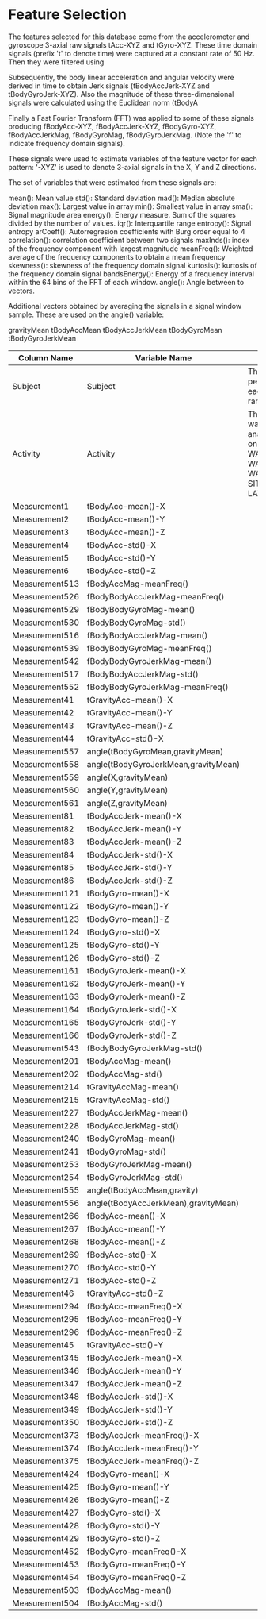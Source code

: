 Feature Selection
=================

The features selected for this database come from the accelerometer and gyroscope 3-axial raw signals tAcc-XYZ and tGyro-XYZ. These time domain signals (prefix 't' to denote time) were captured at a constant rate of 50 Hz. Then they were filtered using

Subsequently, the body linear acceleration and angular velocity were derived in time to obtain Jerk signals (tBodyAccJerk-XYZ and tBodyGyroJerk-XYZ). Also the magnitude of these three-dimensional signals were calculated using the Euclidean norm (tBodyA

Finally a Fast Fourier Transform (FFT) was applied to some of these signals producing fBodyAcc-XYZ, fBodyAccJerk-XYZ, fBodyGyro-XYZ, fBodyAccJerkMag, fBodyGyroMag, fBodyGyroJerkMag. (Note the 'f' to indicate frequency domain signals).

These signals were used to estimate variables of the feature vector for each pattern:
'-XYZ' is used to denote 3-axial signals in the X, Y and Z directions.

The set of variables that were estimated from these signals are:

mean(): Mean value
std(): Standard deviation
mad(): Median absolute deviation
max(): Largest value in array
min(): Smallest value in array
sma(): Signal magnitude area
energy(): Energy measure. Sum of the squares divided by the number of values.
iqr(): Interquartile range
entropy(): Signal entropy
arCoeff(): Autorregresion coefficients with Burg order equal to 4
correlation(): correlation coefficient between two signals
maxInds(): index of the frequency component with largest magnitude
meanFreq(): Weighted average of the frequency components to obtain a mean frequency
skewness(): skewness of the frequency domain signal
kurtosis(): kurtosis of the frequency domain signal
bandsEnergy(): Energy of a frequency interval within the 64 bins of the FFT of each window.
angle(): Angle between to vectors.

Additional vectors obtained by averaging the signals in a signal window sample. These are used on the angle() variable:

gravityMean
tBodyAccMean
tBodyAccJerkMean
tBodyGyroMean
tBodyGyroJerkMean

Column Name|Variable Name|Value/Explanation
---|---|---
Subject|Subject|The subject who performed the activity for each window sample. Its range is from 1 to 30.
Activity|Activity|The activity the subject was performing during analysis. Value will be one of: WALKING, WALKING_UPSTAIRS, WALKING_DOWNSTAIRS, WALKING_DOWNSTAIRS, SITTING, STANDING, LAYING
Measurement1|tBodyAcc-mean()-X|
Measurement2|tBodyAcc-mean()-Y|
Measurement3|tBodyAcc-mean()-Z|
Measurement4|tBodyAcc-std()-X|
Measurement5|tBodyAcc-std()-Y|
Measurement6|tBodyAcc-std()-Z|
Measurement513|fBodyAccMag-meanFreq()|
Measurement526|fBodyBodyAccJerkMag-meanFreq()|
Measurement529|fBodyBodyGyroMag-mean()|
Measurement530|fBodyBodyGyroMag-std()|
Measurement516|fBodyBodyAccJerkMag-mean()|
Measurement539|fBodyBodyGyroMag-meanFreq()|
Measurement542|fBodyBodyGyroJerkMag-mean()|
Measurement517|fBodyBodyAccJerkMag-std()|
Measurement552|fBodyBodyGyroJerkMag-meanFreq()|
Measurement41|tGravityAcc-mean()-X|
Measurement42|tGravityAcc-mean()-Y|
Measurement43|tGravityAcc-mean()-Z|
Measurement44|tGravityAcc-std()-X|
Measurement557|angle(tBodyGyroMean,gravityMean)|
Measurement558|angle(tBodyGyroJerkMean,gravityMean)|
Measurement559|angle(X,gravityMean)|
Measurement560|angle(Y,gravityMean)|
Measurement561|angle(Z,gravityMean)|
Measurement81|tBodyAccJerk-mean()-X|
Measurement82|tBodyAccJerk-mean()-Y|
Measurement83|tBodyAccJerk-mean()-Z|
Measurement84|tBodyAccJerk-std()-X|
Measurement85|tBodyAccJerk-std()-Y|
Measurement86|tBodyAccJerk-std()-Z|
Measurement121|tBodyGyro-mean()-X|
Measurement122|tBodyGyro-mean()-Y|
Measurement123|tBodyGyro-mean()-Z|
Measurement124|tBodyGyro-std()-X|
Measurement125|tBodyGyro-std()-Y|
Measurement126|tBodyGyro-std()-Z|
Measurement161|tBodyGyroJerk-mean()-X|
Measurement162|tBodyGyroJerk-mean()-Y|
Measurement163|tBodyGyroJerk-mean()-Z|
Measurement164|tBodyGyroJerk-std()-X|
Measurement165|tBodyGyroJerk-std()-Y|
Measurement166|tBodyGyroJerk-std()-Z|
Measurement543|fBodyBodyGyroJerkMag-std()|
Measurement201|tBodyAccMag-mean()|
Measurement202|tBodyAccMag-std()|
Measurement214|tGravityAccMag-mean()|
Measurement215|tGravityAccMag-std()|
Measurement227|tBodyAccJerkMag-mean()|
Measurement228|tBodyAccJerkMag-std()|
Measurement240|tBodyGyroMag-mean()|
Measurement241|tBodyGyroMag-std()|
Measurement253|tBodyGyroJerkMag-mean()|
Measurement254|tBodyGyroJerkMag-std()|
Measurement555|angle(tBodyAccMean,gravity)|
Measurement556|angle(tBodyAccJerkMean),gravityMean)|
Measurement266|fBodyAcc-mean()-X|
Measurement267|fBodyAcc-mean()-Y|
Measurement268|fBodyAcc-mean()-Z|
Measurement269|fBodyAcc-std()-X|
Measurement270|fBodyAcc-std()-Y|
Measurement271|fBodyAcc-std()-Z|
Measurement46|tGravityAcc-std()-Z|
Measurement294|fBodyAcc-meanFreq()-X|
Measurement295|fBodyAcc-meanFreq()-Y|
Measurement296|fBodyAcc-meanFreq()-Z|
Measurement45|tGravityAcc-std()-Y|
Measurement345|fBodyAccJerk-mean()-X|
Measurement346|fBodyAccJerk-mean()-Y|
Measurement347|fBodyAccJerk-mean()-Z|
Measurement348|fBodyAccJerk-std()-X|
Measurement349|fBodyAccJerk-std()-Y|
Measurement350|fBodyAccJerk-std()-Z|
Measurement373|fBodyAccJerk-meanFreq()-X|
Measurement374|fBodyAccJerk-meanFreq()-Y|
Measurement375|fBodyAccJerk-meanFreq()-Z|
Measurement424|fBodyGyro-mean()-X|
Measurement425|fBodyGyro-mean()-Y|
Measurement426|fBodyGyro-mean()-Z|
Measurement427|fBodyGyro-std()-X|
Measurement428|fBodyGyro-std()-Y|
Measurement429|fBodyGyro-std()-Z|
Measurement452|fBodyGyro-meanFreq()-X|
Measurement453|fBodyGyro-meanFreq()-Y|
Measurement454|fBodyGyro-meanFreq()-Z|
Measurement503|fBodyAccMag-mean()|
Measurement504|fBodyAccMag-std()|
